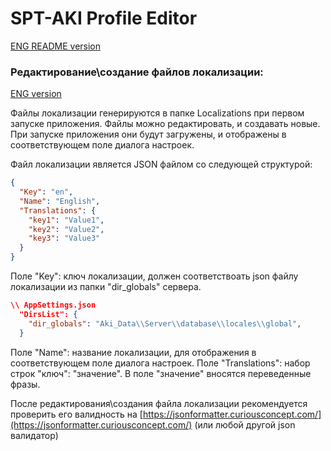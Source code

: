 # SPT-AKI Profile Editor
[ENG README version](ENGREADME.md)

### Редактирование\создание файлов локализации:
[ENG version](/Guidlines/LocalizationsEng.md)

Файлы локализации генерируются в папке Localizations при первом запуске приложения.
Файлы можно редактировать, и создавать новые.
При запуске приложения они будут загружены, и отображены в соответствующем поле диалога настроек.

Файл локализации является JSON файлом со следующей структурой:
```json
{
  "Key": "en",
  "Name": "English",
  "Translations": {
    "key1": "Value1",
    "key2": "Value2",
    "key3": "Value3"
  }
}
```

Поле "Key": ключ локализации, должен соответствоать json файлу локализации из папки "dir_globals" сервера.
```json
\\ AppSettings.json
  "DirsList": {
    "dir_globals": "Aki_Data\\Server\\database\\locales\\global",
  }
```

Поле "Name": название локализации, для отображения в соответствующем поле диалога настроек.
Поле "Translations": набор строк "ключ": "значение". В поле "значение" вносятся переведенные фразы.

После редактирования\создания файла локализации рекомендуется проверить его валидность на [https://jsonformatter.curiousconcept.com/](https://jsonformatter.curiousconcept.com/) (или любой другой json валидатор)